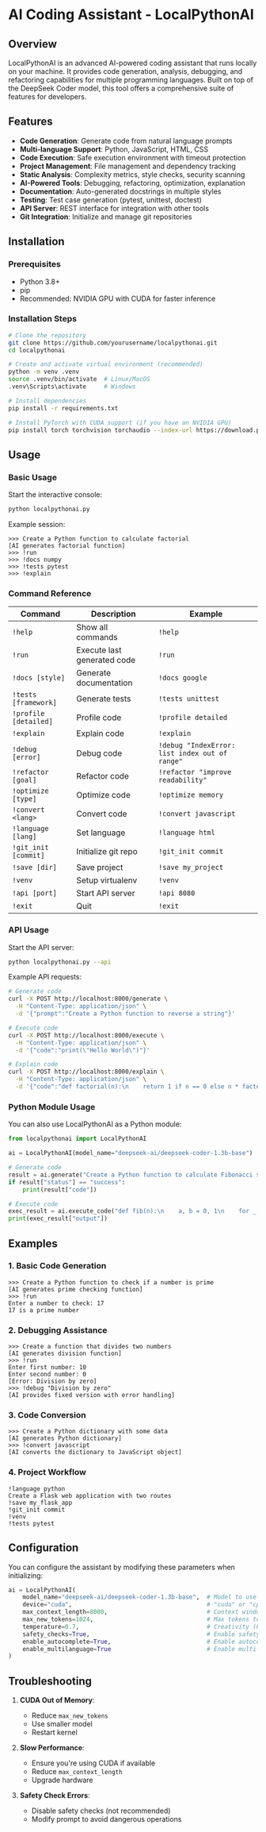 # AI Coding Assistant - LocalPythonAI

## Overview

LocalPythonAI is an advanced AI-powered coding assistant that runs locally on your machine. It provides code generation, analysis, debugging, and refactoring capabilities for multiple programming languages. Built on top of the DeepSeek Coder model, this tool offers a comprehensive suite of features for developers.

## Features

- **Code Generation**: Generate code from natural language prompts
- **Multi-language Support**: Python, JavaScript, HTML, CSS
- **Code Execution**: Safe execution environment with timeout protection
- **Project Management**: File management and dependency tracking
- **Static Analysis**: Complexity metrics, style checks, security scanning
- **AI-Powered Tools**: Debugging, refactoring, optimization, explanation
- **Documentation**: Auto-generated docstrings in multiple styles
- **Testing**: Test case generation (pytest, unittest, doctest)
- **API Server**: REST interface for integration with other tools
- **Git Integration**: Initialize and manage git repositories

## Installation

### Prerequisites

- Python 3.8+
- pip
- Recommended: NVIDIA GPU with CUDA for faster inference

### Installation Steps

```bash
# Clone the repository
git clone https://github.com/yourusername/localpythonai.git
cd localpythonai

# Create and activate virtual environment (recommended)
python -m venv .venv
source .venv/bin/activate  # Linux/MacOS
.venv\Scripts\activate     # Windows

# Install dependencies
pip install -r requirements.txt

# Install PyTorch with CUDA support (if you have an NVIDIA GPU)
pip install torch torchvision torchaudio --index-url https://download.pytorch.org/whl/cu118
```

## Usage

### Basic Usage

Start the interactive console:

```bash
python localpythonai.py
```

Example session:

```
>>> Create a Python function to calculate factorial
[AI generates factorial function]
>>> !run
>>> !docs numpy
>>> !tests pytest
>>> !explain
```

### Command Reference

| Command | Description | Example |
|---------|-------------|---------|
| `!help` | Show all commands | `!help` |
| `!run` | Execute last generated code | `!run` |
| `!docs [style]` | Generate documentation | `!docs google` |
| `!tests [framework]` | Generate tests | `!tests unittest` |
| `!profile [detailed]` | Profile code | `!profile detailed` |
| `!explain` | Explain code | `!explain` |
| `!debug [error]` | Debug code | `!debug "IndexError: list index out of range"` |
| `!refactor [goal]` | Refactor code | `!refactor "improve readability"` |
| `!optimize [type]` | Optimize code | `!optimize memory` |
| `!convert <lang>` | Convert code | `!convert javascript` |
| `!language [lang]` | Set language | `!language html` |
| `!git_init [commit]` | Initialize git repo | `!git_init commit` |
| `!save [dir]` | Save project | `!save my_project` |
| `!venv` | Setup virtualenv | `!venv` |
| `!api [port]` | Start API server | `!api 8080` |
| `!exit` | Quit | `!exit` |

### API Usage

Start the API server:

```bash
python localpythonai.py --api
```

Example API requests:

```bash
# Generate code
curl -X POST http://localhost:8000/generate \
  -H "Content-Type: application/json" \
  -d '{"prompt":"Create a Python function to reverse a string"}'

# Execute code
curl -X POST http://localhost:8000/execute \
  -H "Content-Type: application/json" \
  -d '{"code":"print(\"Hello World\")"}'

# Explain code
curl -X POST http://localhost:8000/explain \
  -H "Content-Type: application/json" \
  -d '{"code":"def factorial(n):\n    return 1 if n == 0 else n * factorial(n-1)"}'
```

### Python Module Usage

You can also use LocalPythonAI as a Python module:

```python
from localpythonai import LocalPythonAI

ai = LocalPythonAI(model_name="deepseek-ai/deepseek-coder-1.3b-base")

# Generate code
result = ai.generate("Create a Python function to calculate Fibonacci sequence")
if result["status"] == "success":
    print(result["code"])

# Execute code
exec_result = ai.execute_code("def fib(n):\n    a, b = 0, 1\n    for _ in range(n):\n        a, b = b, a + b\n    return a\nprint(fib(10))")
print(exec_result["output"])
```

## Examples

### 1. Basic Code Generation

```
>>> Create a Python function to check if a number is prime
[AI generates prime checking function]
>>> !run
Enter a number to check: 17
17 is a prime number
```

### 2. Debugging Assistance

```
>>> Create a function that divides two numbers
[AI generates division function]
>>> !run
Enter first number: 10
Enter second number: 0
[Error: Division by zero]
>>> !debug "Division by zero"
[AI provides fixed version with error handling]
```

### 3. Code Conversion

```
>>> Create a Python dictionary with some data
[AI generates Python dictionary]
>>> !convert javascript
[AI converts the dictionary to JavaScript object]
```

### 4. Project Workflow

```
!language python
Create a Flask web application with two routes
!save my_flask_app
!git_init commit
!venv
!tests pytest
```

## Configuration

You can configure the assistant by modifying these parameters when initializing:

```python
ai = LocalPythonAI(
    model_name="deepseek-ai/deepseek-coder-1.3b-base",  # Model to use
    device="cuda",                                      # "cuda" or "cpu"
    max_context_length=8000,                            # Context window size
    max_new_tokens=1024,                                # Max tokens to generate
    temperature=0.7,                                    # Creativity (0-1)
    safety_checks=True,                                 # Enable safety checks
    enable_autocomplete=True,                           # Enable autocomplete
    enable_multilanguage=True                           # Enable multi-language
)
```

## Troubleshooting

1. **CUDA Out of Memory**:
   - Reduce `max_new_tokens`
   - Use smaller model
   - Restart kernel

2. **Slow Performance**:
   - Ensure you're using CUDA if available
   - Reduce `max_context_length`
   - Upgrade hardware

3. **Safety Check Errors**:
   - Disable safety checks (not recommended)
   - Modify prompt to avoid dangerous operations
